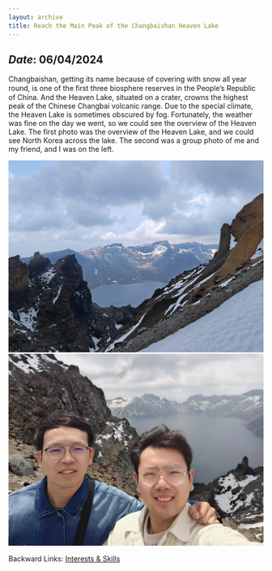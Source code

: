 ```yaml
---
layout: archive
title: Reach the Main Peak of the Changbaishan Heaven Lake
---
```


## *Date*: 06/04/2024

Changbaishan, getting its name because of covering with snow all year round, is one of the ﬁrst three biosphere reserves in the People’s Republic of China. And the Heaven Lake, situated on a crater, crowns the highest peak of the Chinese Changbai volcanic range. Due to the special climate, the Heaven Lake is sometimes obscured by fog. Fortunately, the weather was fine on the day we went, so we could see the overview of the Heaven Lake. The first photo was the overview of the Heaven Lake, and we could see North Korea across the lake. The second was a group photo of me and my friend, and I was on the left.

<img src="/news/imgs/changbai_1.png">
<img src="/news/imgs/changbai_2.png">

Backward Links: [Interests & Skills](../_pages/interests&skills.md)
